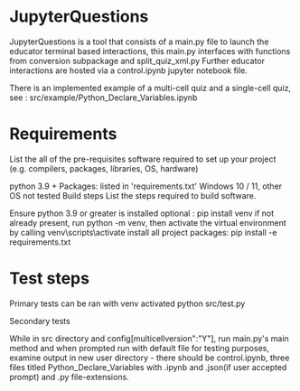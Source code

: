 # JupyterQuestions
JupyterQuestions is a tool that consists of a main.py file to launch the educator terminal based interactions, this main.py interfaces with functions from conversion subpackage and split_quiz_xml.py 
Further educator interactions are hosted via a control.ipynb jupyter notebook file.

There is an implemented example of a multi-cell quiz and a single-cell quiz, see : src/example/Python_Declare_Variables.ipynb

# Requirements
List the all of the pre-requisites software required to set up your project (e.g. compilers, packages, libraries, OS, hardware)

python 3.9 +
Packages: listed in 'requirements.txt'
Windows 10 / 11, other OS not tested
Build steps
List the steps required to build software.

Ensure python 3.9 or greater is installed
optional : pip install venv if not already present, run python -m venv, then activate the virtual environment by calling venv\scripts\activate
install all project packages: pip install -e requirements.txt

# Test steps

Primary tests can be ran with venv activated 
  python src/test.py

Secondary tests

While in src directory and config[multicellversion":"Y"], run main.py's main method and when prompted run with default file for testing purposes, examine output in new user directory - there should be control.ipynb, three files titled Python_Declare_Variables with .ipynb and .json(if user accepted prompt) and .py file-extensions.
